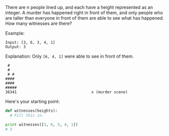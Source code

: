 There are n people lined up, and each have a height represented as an integer. A murder has happened right in front of them, and only people who are taller than everyone in front of them are able to see what has happened. How many witnesses are there?

Example:
```
Input: [3, 6, 3, 4, 1]  
Output: 3
```


Explanation: Only `[6, 4, 1]` were able to see in front of them.


```
 #
 #
 # #
####
####
#####
36341                                 x (murder scene)
```

Here's your starting point:
```python
def witnesses(heights):
  # Fill this in.

print witnesses([3, 6, 3, 4, 1])
# 3
```
